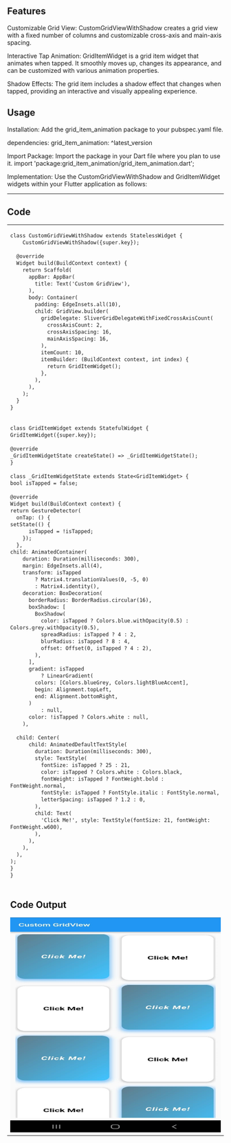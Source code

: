 <!--
This README describes the package. If you publish this package to pub.dev,
this README's contents appear on the landing page for your package.

For information about how to write a good package README, see the guide for
[writing package pages](https://dart.dev/guides/libraries/writing-package-pages).

For general information about developing packages, see the Dart guide for
[creating packages](https://dart.dev/guides/libraries/create-library-packages)
and the Flutter guide for
[developing packages and plugins](https://flutter.dev/developing-packages).
-->

## Features

Customizable Grid View: CustomGridViewWithShadow creates a grid view with a fixed number of columns and customizable cross-axis and main-axis spacing.

Interactive Tap Animation: GridItemWidget is a grid item widget that animates when tapped. It smoothly moves up, changes its appearance, and can be customized with various animation properties.

Shadow Effects: The grid item includes a shadow effect that changes when tapped, providing an interactive and visually appealing experience.


## Usage

Installation: Add the grid_item_animation package to your pubspec.yaml file.

dependencies:
grid_item_animation: ^latest_version

Import Package: Import the package in your Dart file where you plan to use it.
import 'package:grid_item_animation/grid_item_animation.dart';

Implementation: Use the CustomGridViewWithShadow and GridItemWidget widgets within your Flutter application as follows:

<hr>

<table>
<tr>

## Code

<td>

    class CustomGridViewWithShadow extends StatelessWidget {
        CustomGridViewWithShadow({super.key});
    
      @override
      Widget build(BuildContext context) {
        return Scaffold(
          appBar: AppBar(
            title: Text('Custom GridView'),
          ),
          body: Container(
            padding: EdgeInsets.all(10),
            child: GridView.builder(
              gridDelegate: SliverGridDelegateWithFixedCrossAxisCount(
                crossAxisCount: 2,
                crossAxisSpacing: 16,
                mainAxisSpacing: 16,
              ),
              itemCount: 10,
              itemBuilder: (BuildContext context, int index) {
                return GridItemWidget();
              },
            ),
          ),
        );
      }
    }
    

    class GridItemWidget extends StatefulWidget {
    GridItemWidget({super.key});

    @override
    _GridItemWidgetState createState() => _GridItemWidgetState();
    }
    
    class _GridItemWidgetState extends State<GridItemWidget> {   
    bool isTapped = false;

    @override
    Widget build(BuildContext context) {
    return GestureDetector(
      onTap: () {
    setState(() {
          isTapped = !isTapped;
        });
      },            
    child: AnimatedContainer(
        duration: Duration(milliseconds: 300),
        margin: EdgeInsets.all(4),
        transform: isTapped
            ? Matrix4.translationValues(0, -5, 0)
            : Matrix4.identity(),
        decoration: BoxDecoration(
          borderRadius: BorderRadius.circular(16),
          boxShadow: [
            BoxShadow(
              color: isTapped ? Colors.blue.withOpacity(0.5) : Colors.grey.withOpacity(0.5),
              spreadRadius: isTapped ? 4 : 2,
              blurRadius: isTapped ? 8 : 4,
              offset: Offset(0, isTapped ? 4 : 2),
            ),
          ],
          gradient: isTapped
              ? LinearGradient(
            colors: [Colors.blueGrey, Colors.lightBlueAccent],
            begin: Alignment.topLeft,
            end: Alignment.bottomRight,
          )
              : null,
          color: !isTapped ? Colors.white : null,
        ),

      child: Center(
          child: AnimatedDefaultTextStyle(
            duration: Duration(milliseconds: 300),
            style: TextStyle(
              fontSize: isTapped ? 25 : 21,
              color: isTapped ? Colors.white : Colors.black,
              fontWeight: isTapped ? FontWeight.bold : FontWeight.normal,
              fontStyle: isTapped ? FontStyle.italic : FontStyle.normal,
              letterSpacing: isTapped ? 1.2 : 0,
            ),
            child: Text(
              'Click Me!', style: TextStyle(fontSize: 21, fontWeight: FontWeight.w600),
            ),
          ),
        ),
      ),
    );
    }
    }    

</td>
</tr>


<tr>

<td>

## Code Output

<img src="https://raw.githubusercontent.com/Priyankshah1024/Grid_Item_Animation/main/Grid_Item_Animation/grid_preview.jpg" alt="GridView Item Animation" width="500px" height="500px"/>
</td>
</tr>
</table>    
